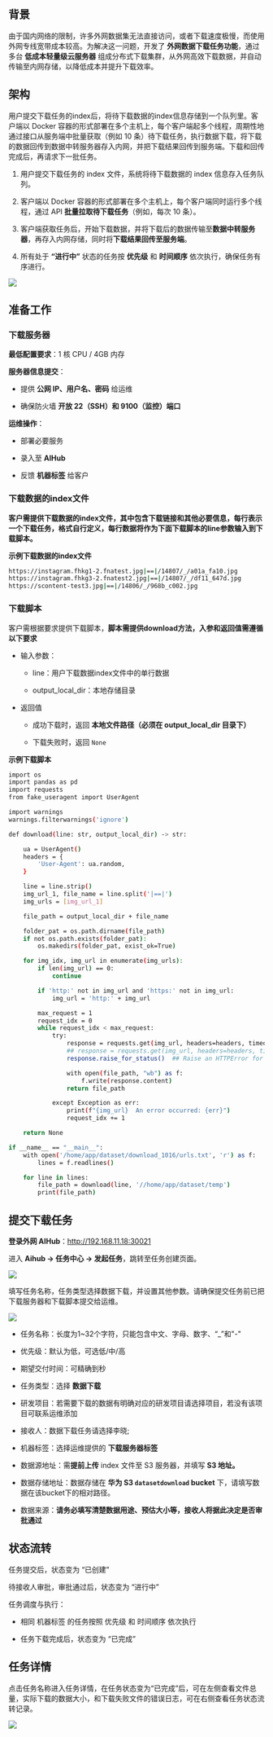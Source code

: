 ## 背景

由于国内网络的限制，许多外网数据集无法直接访问，或者下载速度极慢，而使用外网专线宽带成本较高。为解决这一问题，开发了 **外网数据下载任务功能**，通过多台 **低成本轻量级云服务器** 组成分布式下载集群，从外网高效下载数据，并自动传输至内网存储，以降低成本并提升下载效率。

## 架构

用户提交下载任务的index后，将待下载数据的index信息存储到一个队列里。客户端以 Docker 容器的形式部署在多个主机上，每个客户端起多个线程，周期性地通过接口从服务端中批量获取（例如 10 条）待下载任务，执行数据下载，将下载的数据回传到数据中转服务器存入内网，并把下载结果回传到服务端。下载和回传完成后，再请求下一批任务。

1. 用户提交下载任务的 index 文件，系统将待下载数据的 index 信息存入任务队列。

2. 客户端以 Docker 容器的形式部署在多个主机上，每个客户端同时运行多个线程，通过 API **批量拉取待下载任务**（例如，每次 10 条）。

3. 客户端获取任务后，开始下载数据，并将下载后的数据传输至**数据中转服务器**，再存入内网存储，同时将**下载结果回传至服务端**。

4. 所有处于 **“进行中”** 状态的任务按 **优先级** 和 **时间顺序** 依次执行，确保任务有序进行。

![](images/外网数据下载任务/diagram.png)

## 准备工作

### 下载服务器

**最低配置要求**：1 核 CPU / 4GB 内存

**服务器信息提交**：

* 提供 **公网 IP、用户名、密码** 给运维

* 确保防火墙 **开放 22（SSH）和 9100（监控）端口**

**运维操作**：

* 部署必要服务

* 录入至 **AIHub**

* 反馈 **机器标签** 给客户

### 下载数据的index文件

**客户需提供下载数据的index文件，其中包含下载链接和其他必要信息，每行表示一个下载任务，格式自行定义，每行数据将作为下面下载脚本的line参数输入到下载脚本。**

**示例下载数据的index文件**

```bash
https://instagram.fhkg1-2.fnatest.jpg|==|/14807/_/a01a_fa10.jpg
https://instagram.fhkg3-2.fnatest2.jpg|==|/14807/_/df11_647d.jpg
https://scontent-test3.jpg|==|/14806/_/968b_c002.jpg
```

### 下载脚本

客户需根据要求提供下载脚本，**脚本需提供download方法，入参和返回值需遵循以下要求**

* 输入参数：

  * line：用户下载数据index文件中的单行数据

  * output\_local\_dir：本地存储目录

* 返回值

  * 成功下载时，返回 **本地文件路径（必须在 output\_local\_dir 目录下）**

  * 下载失败时，返回 `None`

**示例下载脚本**

```bash
import os
import pandas as pd
import requests
from fake_useragent import UserAgent

import warnings
warnings.filterwarnings('ignore')

def download(line: str, output_local_dir) -> str:

    ua = UserAgent()
    headers = {
        'User-Agent': ua.random,
    }

    line = line.strip()
    img_url_1, file_name = line.split('|==|')
    img_urls = [img_url_1]

    file_path = output_local_dir + file_name

    folder_pat = os.path.dirname(file_path)
    if not os.path.exists(folder_pat):
        os.makedirs(folder_pat, exist_ok=True)

    for img_idx, img_url in enumerate(img_urls):
        if len(img_url) == 0:
            continue

        if 'http:' not in img_url and 'https:' not in img_url:
            img_url = 'http:' + img_url

        max_request = 1
        request_idx = 0
        while request_idx < max_request:
            try:
                response = requests.get(img_url, headers=headers, timeout=10, verify=False)
                ## response = requests.get(img_url, headers=headers, timeout=10, verify=False, proxies=proxies)
                response.raise_for_status()  ## Raise an HTTPError for bad responses

                with open(file_path, "wb") as f:
                    f.write(response.content)
                return file_path

            except Exception as err:
                print(f"{img_url}  An error occurred: {err}")
                request_idx += 1

    return None

if __name__ == "__main__":
    with open('/home/app/dataset/download_1016/urls.txt', 'r') as f:
        lines = f.readlines()

    for line in lines:
        file_path = download(line, '//home/app/dataset/temp')
        print(file_path)

```

## 提交下载任务

**登录外网 AIHub**：<http://192.168.11.18:30021>

进入 **Aihub → 任务中心 → 发起任务**，跳转至任务创建页面。

![](images/外网数据下载任务/image.png)

填写任务名称，任务类型选择数据下载，并设置其他参数。请确保提交任务前已把下载服务器和下载脚本提交给运维。

![](images/外网数据下载任务/image-1.png)

* 任务名称：长度为1\~32个字符，只能包含中文、字母、数字、“\_”和"-"

* 优先级：默认为低，可选低/中/高

* 期望交付时间：可精确到秒

* 任务类型：选择 **数据下载**

* 研发项目：若需要下载的数据有明确对应的研发项目请选择项目，若没有该项目可联系运维添加

* 接收人：数据下载任务请选择李晓;

* 机器标签：选择运维提供的 **下载服务器标签**

* 数据源地址：需**提前上传** index 文件至 S3 服务器，并填写 **S3 地址。**

* 数据存储地址：数据存储在 **华为 S3 `datasetdownload` bucket** 下，请填写数据在该bucket下的相对路径。

* 数据来源：**请务必填写清楚数据用途、预估大小等，接收人将据此决定是否审批通过**

## 状态流转

任务提交后，状态变为 “已创建”

待接收人审批，审批通过后，状态变为 “进行中”

任务调度与执行：

* 相同 机器标签 的任务按照 优先级 和 时间顺序 依次执行

* 任务下载完成后，状态变为 “已完成”

## 任务详情

点击任务名称进入任务详情，在任务状态变为“已完成”后，可在左侧查看文件总量，实际下载的数据大小，和下载失败文件的错误日志，可在右侧查看任务状态流转记录。

![](images/外网数据下载任务/image-2.png)

